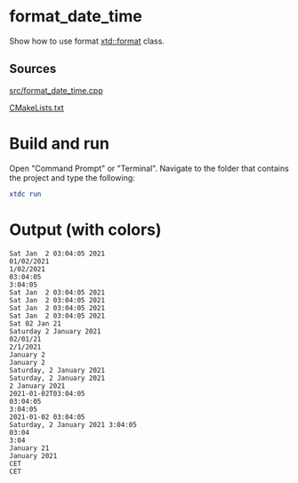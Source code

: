 # format_date_time

Show how to use format [xtd::format](../../../../src/xtd.core/include/xtd/format.h) class.

## Sources

[src/format_date_time.cpp](src/format_date_time.cpp)

[CMakeLists.txt](CMakeLists.txt)

# Build and run

Open "Command Prompt" or "Terminal". Navigate to the folder that contains the project and type the following:

```cmake
xtdc run
```

# Output (with colors)

```
Sat Jan  2 03:04:05 2021
01/02/2021
1/02/2021
03:04:05
3:04:05
Sat Jan  2 03:04:05 2021
Sat Jan  2 03:04:05 2021
Sat Jan  2 03:04:05 2021
Sat Jan  2 03:04:05 2021
Sat 02 Jan 21
Saturday 2 January 2021
02/01/21
2/1/2021
January 2
January 2
Saturday, 2 January 2021
Saturday, 2 January 2021
2 January 2021
2021-01-02T03:04:05
03:04:05
3:04:05
2021-01-02 03:04:05
Saturday, 2 January 2021 3:04:05
03:04
3:04
January 21
January 2021
CET
CET
```

